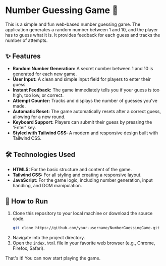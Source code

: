 # Number Guessing Game 💭

This is a simple and fun web-based number guessing game. The application generates a random number between 1 and 10, and the player has to guess what it is. It provides feedback for each guess and tracks the number of attempts.

## ✨ Features

- **Random Number Generation:** A secret number between 1 and 10 is generated for each new game.
- **User Input:** A clean and simple input field for players to enter their guess.
- **Instant Feedback:** The game immediately tells you if your guess is too high, too low, or correct.
- **Attempt Counter:** Tracks and displays the number of guesses you've made.
- **Automatic Reset:** The game automatically resets after a correct guess, allowing for a new round.
- **Keyboard Support:** Players can submit their guess by pressing the 'Enter' key.
- **Styled with Tailwind CSS:** A modern and responsive design built with Tailwind CSS.

## 🛠️ Technologies Used

- **HTML5:** For the basic structure and content of the game.
- **Tailwind CSS:** For all styling and creating a responsive layout.
- **JavaScript:** For the game logic, including number generation, input handling, and DOM manipulation.

## 🚀 How to Run

1.  Clone this repository to your local machine or download the source code.
    ```sh
    git clone https://github.com/your-username/NumberGuessingGame.git
    ```
2.  Navigate into the project directory.
3.  Open the `index.html` file in your favorite web browser (e.g., Chrome, Firefox, Safari).

That's it! You can now start playing the game.